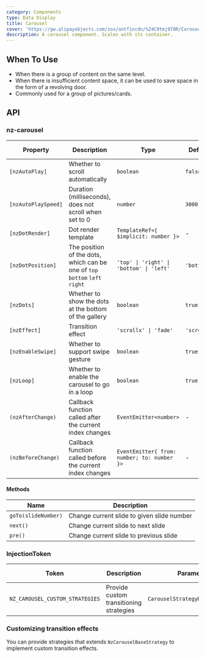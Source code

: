 ```yaml
---
category: Components
type: Data Display
title: Carousel
cover: 'https://gw.alipayobjects.com/zos/antfincdn/%24C9tmj978R/Carousel.svg'
description: A carousel component. Scales with its container.
---
```


## When To Use

- When there is a group of content on the same level.
- When there is insufficient content space, it can be used to save space in the form of a revolving door.
- Commonly used for a group of pictures/cards.

## API

### nz-carousel

| Property            | Description                                                                 | Type                                        | Default     | Global Config |
| ------------------- | --------------------------------------------------------------------------- | ------------------------------------------- | ----------- | ------------- |
| `[nzAutoPlay]`      | Whether to scroll automatically                                             | `boolean`                                   | `false`     | ✅            |
| `[nzAutoPlaySpeed]` | Duration (milliseconds), does not scroll when set to 0                      | `number`                                    | `3000`      | ✅            |
| `[nzDotRender]`     | Dot render template                                                         | `TemplateRef<{ $implicit: number }>`        | -           |
| `[nzDotPosition]`   | The position of the dots, which can be one of `top` `bottom` `left` `right` | `'top' \| 'right' \| 'bottom' \| 'left'`    | `'bottom'`  | ✅            |
| `[nzDots]`          | Whether to show the dots at the bottom of the gallery                       | `boolean`                                   | `true`      | ✅            |
| `[nzEffect]`        | Transition effect                                                           | `'scrollx' \| 'fade'`                       | `'scrollx'` | ✅            |
| `[nzEnableSwipe]`   | Whether to support swipe gesture                                            | `boolean`                                   | `true`      | ✅            |
| `[nzLoop]`          | Whether to enable the carousel to go in a loop                              | `boolean`                                   | `true`      | ✅            |
| `(nzAfterChange)`   | Callback function called after the current index changes                    | `EventEmitter<number>`                      | -           |
| `(nzBeforeChange)`  | Callback function called before the current index changes                   | `EventEmitter{ from: number; to: number }>` | -           |

#### Methods

| Name                | Description                                |
| ------------------- | ------------------------------------------ |
| `goTo(slideNumber)` | Change current slide to given slide number |
| `next()`            | Change current slide to next slide         |
| `pre()`             | Change current slide to previous slide     |

### InjectionToken

| Token                           | Description                             | Parameters                       | Default Value |
| ------------------------------- | --------------------------------------- | -------------------------------- | ------------- |
| `NZ_CAROUSEL_CUSTOM_STRATEGIES` | Provide custom transitioning strategies | `CarouselStrategyRegistryItem[]` | -             |

### Customizing transition effects

You can provide strategies that extends `NzCarouselBaseStrategy` to implement custom transition effects.
